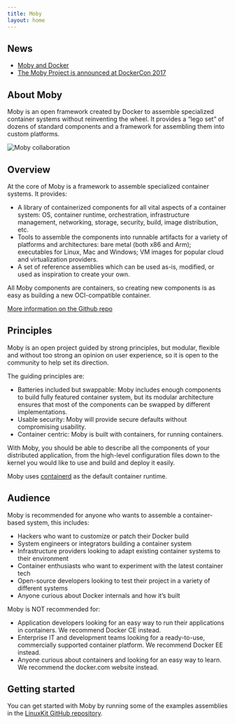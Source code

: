```yaml
---
title: Moby
layout: home
---
```


## News

* [Moby and Docker](/moby-and-docker/)
* [The Moby Project is announced at DockerCon 2017](https://blog.docker.com/2017/04/introducing-the-moby-project/)

## About Moby
Moby is an open framework created by Docker to assemble specialized container systems without reinventing the wheel. It provides a “lego set” of dozens of standard components and a framework for assembling them into custom platforms.

![Moby collaboration](/images/moby-collaboration.png "Moby collaboration")

## Overview

At the core of Moby is a framework to assemble specialized container systems. It provides:

- A library of containerized components for all vital aspects of a container system: OS, container runtime, orchestration, infrastructure management, networking, storage, security, build, image distribution, etc.
- Tools to assemble the components into runnable artifacts for a variety of platforms and architectures: bare metal (both x86 and Arm); executables for Linux, Mac and Windows; VM images for popular cloud and virtualization providers.
- A set of reference assemblies which can be used as-is, modified, or used as inspiration to create your own.

All Moby components are containers, so creating new components is as easy as building a new OCI-compatible container.

[More information on the Github repo](https://github.com/moby/moby/blob/moby/README.md)

## Principles

Moby is an open project guided by strong principles, but modular, flexible and without too strong an opinion on user experience, so it is open to the community to help set its direction.

The guiding principles are:

- Batteries included but swappable: Moby includes enough components to build fully featured container system, but its modular architecture ensures that most of the components can be swapped by different implementations.
- Usable security: Moby will provide secure defaults without compromising usability.
- Container centric: Moby is built with containers, for running containers.

With Moby, you should be able to describe all the components of your distributed application, from the high-level configuration files down to the kernel you would like to use and build and deploy it easily.

Moby uses [containerd](https://github.com/containerd/containerd) as the default container runtime.

## Audience

Moby is recommended for anyone who wants to assemble a container-based system, this includes:

- Hackers who want to customize or patch their Docker build
- System engineers or integrators building a container system
- Infrastructure providers looking to adapt existing container systems to their environment
- Container enthusiasts who want to experiment with the latest container tech
- Open-source developers looking to test their project in a variety of different systems
- Anyone curious about Docker internals and how it’s built

Moby is NOT recommended for:

- Application developers looking for an easy way to run their applications in containers. We recommend Docker CE instead.
- Enterprise IT and development teams looking for a ready-to-use, commercially supported container platform. We recommend Docker EE instead.
- Anyone curious about containers and looking for an easy way to learn. We recommend the docker.com website instead.

## Getting started

You can get started with Moby by running some of the examples assemblies in the [LinuxKit GitHub repository](https://github.com/linuxkit/linuxkit/tree/master/examples).
